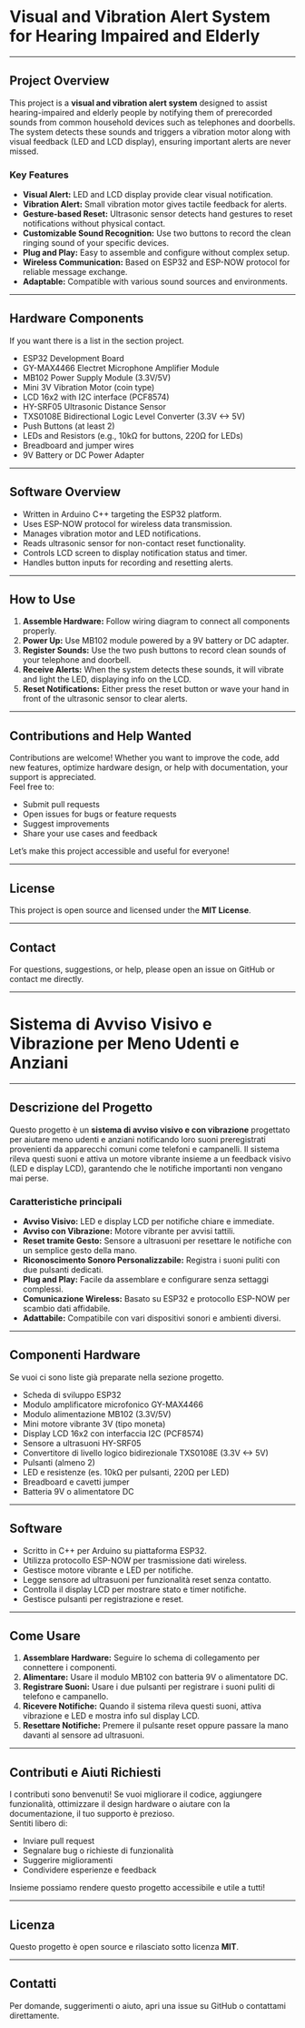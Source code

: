 # Visual and Vibration Alert System for Hearing Impaired and Elderly

---

## Project Overview

This project is a **visual and vibration alert system** designed to assist hearing-impaired and elderly people by notifying them of prerecorded sounds from common household devices such as telephones and doorbells. The system detects these sounds and triggers a vibration motor along with visual feedback (LED and LCD display), ensuring important alerts are never missed.

### Key Features
- **Visual Alert:** LED and LCD display provide clear visual notification.
- **Vibration Alert:** Small vibration motor gives tactile feedback for alerts.
- **Gesture-based Reset:** Ultrasonic sensor detects hand gestures to reset notifications without physical contact.
- **Customizable Sound Recognition:** Use two buttons to record the clean ringing sound of your specific devices.
- **Plug and Play:** Easy to assemble and configure without complex setup.
- **Wireless Communication:** Based on ESP32 and ESP-NOW protocol for reliable message exchange.
- **Adaptable:** Compatible with various sound sources and environments.

---

## Hardware Components 
If you want there is a list in the section project.
- ESP32 Development Board  
- GY-MAX4466 Electret Microphone Amplifier Module  
- MB102 Power Supply Module (3.3V/5V)  
- Mini 3V Vibration Motor (coin type)  
- LCD 16x2 with I2C interface (PCF8574)  
- HY-SRF05 Ultrasonic Distance Sensor  
- TXS0108E Bidirectional Logic Level Converter (3.3V <-> 5V)  
- Push Buttons (at least 2)  
- LEDs and Resistors (e.g., 10kΩ for buttons, 220Ω for LEDs)  
- Breadboard and jumper wires  
- 9V Battery or DC Power Adapter

---

## Software Overview

- Written in Arduino C++ targeting the ESP32 platform.  
- Uses ESP-NOW protocol for wireless data transmission.  
- Manages vibration motor and LED notifications.  
- Reads ultrasonic sensor for non-contact reset functionality.  
- Controls LCD screen to display notification status and timer.  
- Handles button inputs for recording and resetting alerts.  

---

## How to Use

1. **Assemble Hardware:** Follow wiring diagram to connect all components properly.  
2. **Power Up:** Use MB102 module powered by a 9V battery or DC adapter.  
3. **Register Sounds:** Use the two push buttons to record clean sounds of your telephone and doorbell.  
4. **Receive Alerts:** When the system detects these sounds, it will vibrate and light the LED, displaying info on the LCD.  
5. **Reset Notifications:** Either press the reset button or wave your hand in front of the ultrasonic sensor to clear alerts.

---

## Contributions and Help Wanted

Contributions are welcome! Whether you want to improve the code, add new features, optimize hardware design, or help with documentation, your support is appreciated.  
Feel free to:  
- Submit pull requests  
- Open issues for bugs or feature requests  
- Suggest improvements  
- Share your use cases and feedback  

Let’s make this project accessible and useful for everyone!

---

## License

This project is open source and licensed under the **MIT License**.

---

## Contact

For questions, suggestions, or help, please open an issue on GitHub or contact me directly.

---

# Sistema di Avviso Visivo e Vibrazione per Meno Udenti e Anziani

---

## Descrizione del Progetto

Questo progetto è un **sistema di avviso visivo e con vibrazione** progettato per aiutare meno udenti e anziani notificando loro suoni preregistrati provenienti da apparecchi comuni come telefoni e campanelli. Il sistema rileva questi suoni e attiva un motore vibrante insieme a un feedback visivo (LED e display LCD), garantendo che le notifiche importanti non vengano mai perse.

### Caratteristiche principali
- **Avviso Visivo:** LED e display LCD per notifiche chiare e immediate.  
- **Avviso con Vibrazione:** Motore vibrante per avvisi tattili.  
- **Reset tramite Gesto:** Sensore a ultrasuoni per resettare le notifiche con un semplice gesto della mano.  
- **Riconoscimento Sonoro Personalizzabile:** Registra i suoni puliti con due pulsanti dedicati.  
- **Plug and Play:** Facile da assemblare e configurare senza settaggi complessi.  
- **Comunicazione Wireless:** Basato su ESP32 e protocollo ESP-NOW per scambio dati affidabile.  
- **Adattabile:** Compatibile con vari dispositivi sonori e ambienti diversi.

---

## Componenti Hardware
Se vuoi ci sono liste già preparate nella sezione progetto.
- Scheda di sviluppo ESP32  
- Modulo amplificatore microfonico GY-MAX4466  
- Modulo alimentazione MB102 (3.3V/5V)  
- Mini motore vibrante 3V (tipo moneta)  
- Display LCD 16x2 con interfaccia I2C (PCF8574)  
- Sensore a ultrasuoni HY-SRF05  
- Convertitore di livello logico bidirezionale TXS0108E (3.3V <-> 5V)  
- Pulsanti (almeno 2)  
- LED e resistenze (es. 10kΩ per pulsanti, 220Ω per LED)  
- Breadboard e cavetti jumper  
- Batteria 9V o alimentatore DC

---

## Software

- Scritto in C++ per Arduino su piattaforma ESP32.  
- Utilizza protocollo ESP-NOW per trasmissione dati wireless.  
- Gestisce motore vibrante e LED per notifiche.  
- Legge sensore ad ultrasuoni per funzionalità reset senza contatto.  
- Controlla il display LCD per mostrare stato e timer notifiche.  
- Gestisce pulsanti per registrazione e reset.

---

## Come Usare

1. **Assemblare Hardware:** Seguire lo schema di collegamento per connettere i componenti.  
2. **Alimentare:** Usare il modulo MB102 con batteria 9V o alimentatore DC.  
3. **Registrare Suoni:** Usare i due pulsanti per registrare i suoni puliti di telefono e campanello.  
4. **Ricevere Notifiche:** Quando il sistema rileva questi suoni, attiva vibrazione e LED e mostra info sul display LCD.  
5. **Resettare Notifiche:** Premere il pulsante reset oppure passare la mano davanti al sensore ad ultrasuoni.

---

## Contributi e Aiuti Richiesti

I contributi sono benvenuti! Se vuoi migliorare il codice, aggiungere funzionalità, ottimizzare il design hardware o aiutare con la documentazione, il tuo supporto è prezioso.  
Sentiti libero di:  
- Inviare pull request  
- Segnalare bug o richieste di funzionalità  
- Suggerire miglioramenti  
- Condividere esperienze e feedback  

Insieme possiamo rendere questo progetto accessibile e utile a tutti!

---

## Licenza

Questo progetto è open source e rilasciato sotto licenza **MIT**.

---

## Contatti

Per domande, suggerimenti o aiuto, apri una issue su GitHub o contattami direttamente.

